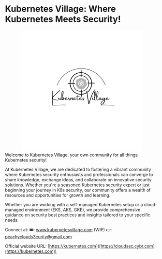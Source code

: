 # Kubernetes Village: Where Kubernetes Meets Security!


<div align="center">
  <img src="./docs/assets/k8svillagelogo.png" alt="k8svillagelogo" width="400" height="400">
</div>
Welcome to Kubernetes Village, your own community for all things Kubernetes security!

At Kubernetes Village, we are dedicated to fostering a vibrant community where Kubernetes security enthusiasts and professionals can converge to share knowledge, exchange ideas, and collaborate on innovative security solutions. Whether you're a seasoned Kubernetes security expert or just beginning your journey in K8s security, our community offers a wealth of resources and opportunities for growth and learning.

Whether you are working with a self-managed Kubernetes setup or a cloud-managed environment (EKS, AKS, GKE), we provide comprehensive guidance on security best practices and insights tailored to your specific needs.

Connect at:
🎟️: www.kubernetesvillage.com (WIP)
👉: peachyclouds3curity@gmail.com

Official website URL: [https://kubernetes.com]([https://cloudsec.cybr.com](https://kubernetes.com))

